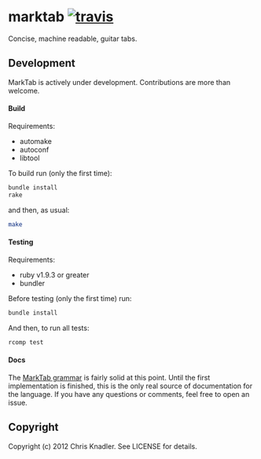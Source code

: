 # marktab [![travis](https://travis-ci.org/cknadler/marktab.png "travis")](https://travis-ci.org/cknadler/marktab)

Concise, machine readable, guitar tabs.

## Development

MarkTab is actively under development. Contributions are more than welcome.

#### Build

Requirements:

* automake
* autoconf
* libtool

To build run (only the first time):

```bash
bundle install
rake
```

and then, as usual:

```bash
make
```

#### Testing

Requirements:

* ruby v1.9.3 or greater
* bundler

Before testing (only the first time) run: 

```bash
bundle install
```

And then, to run all tests:

```bash
rcomp test
```

#### Docs

The [MarkTab grammar](https://github.com/cknadler/marktab/blob/master/docs/grammar.md) is fairly solid at this point. Until the first implementation is finished, this is the only real source of documentation for the language. If you have any questions or comments, feel free to open an issue.

## Copyright

Copyright (c) 2012 Chris Knadler. See LICENSE for details.
